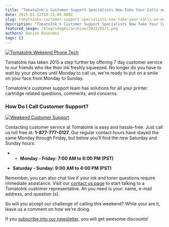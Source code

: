 ```yaml
---
title: "TomatoInk's Customer Support Specialists Now Take Your Calls on Weekends, Too!"
date: 2015-01-12T18:11:00.000Z
slug: tomatoinks-customer-support-specialists-now-take-your-calls-on-weekends-too
description: "TomatoInk's Customer Support Specialists Now Take Your Calls on Weekends, Too!"
featured_image: /blog/images/archive/2015/01/1.png
authors: Denise Resendez
tags: []
---
```


[![TomatoInk Wekeend Phone Tech](/blog/images/archive/2015/01/1.png "TomatoInk Customer Support Now Open on the Weekends")](/blog/images/archive/2015/01/1.png)

TomatoInk has taken 2015 a step further by offering 7 day customer service to our friends who like their ink freshly squeezed. No longer do you have to wait by your phones until Monday to call us, we're ready to put on a smile on your face from Monday to Sunday.

TomatoInk's customer support team has solutions for all your printer cartridge related questions, comments, and concerns.

### How Do I Call Customer Support?

[![Weekend Customer Support](/blog/images/archive/2015/01/11.png "TomatoInk Dares You To Call This Weekend")](/blog/images/archive/2015/01/11.png)

Contacting customer service at TomatoInk is easy and hassle-free. Just call us toll free at: **1-877-777-0127\.**  Our regular contact hours have stayed the same Monday through Friday, but below you'll find the new Saturday and Sunday hours:

* * **Monday - Friday: 7:00 AM to 6:00 PM (PST)**

* **Saturday - Sunday: 9:00 AM to 4:00 PM (PST)**

Remember, you can also chat live if your ink and toner questions require immediate assistance. Visit our [contact us page](https://www.tomatoink.com/contact/) to start talking to a TomatoInk customer representative. All you need is your: name, e-mail address, and question (s).

So will you accept our challenge of calling this weekend? While your are it, leave us a comment on how we're doing.

If you [subscribe into our newsletter](https://www.tomatoink.com/welcome/subscribe), you will get awesome discounts!